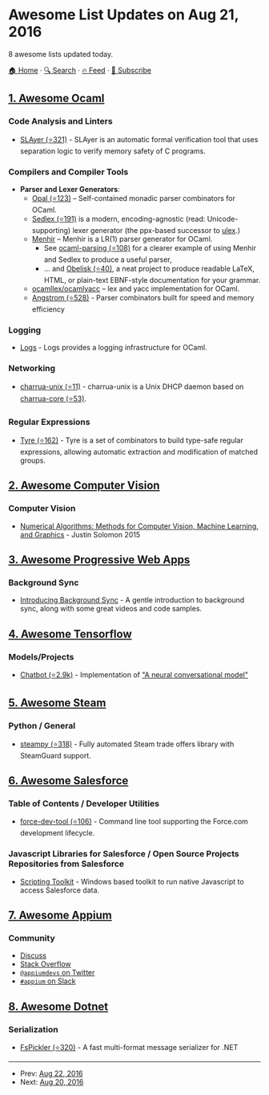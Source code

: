 # Awesome List Updates on Aug 21, 2016

8 awesome lists updated today.

[🏠 Home](/README.md) · [🔍 Search](https://www.trackawesomelist.com/search/) · [🔥 Feed](https://www.trackawesomelist.com/rss.xml) · [📮 Subscribe](https://trackawesomelist.us17.list-manage.com/subscribe?u=d2f0117aa829c83a63ec63c2f&id=36a103854c)



## [1. Awesome Ocaml](/content/ocaml-community/awesome-ocaml/README.md)

### Code Analysis and Linters

*   [SLAyer (⭐321)](https://github.com/Microsoft/SLAyer) - SLAyer is an automatic formal verification tool that uses separation logic to verify memory safety of C programs.

### Compilers and Compiler Tools

*   **Parser and Lexer Generators**:
    *   [Opal (⭐123)](https://github.com/pyrocat101/opal) – Self-contained monadic parser combinators for OCaml.
    *   [Sedlex (⭐191)](https://github.com/ocaml-community/sedlex) is a modern, encoding-agnostic (read: Unicode-supporting) lexer generator (the ppx-based successor to [ulex](http://www.cduce.org/download.html#side).)
    *   [Menhir](http://gallium.inria.fr/\~fpottier/menhir/) – Menhir is a LR(1) parser generator for OCaml.
        *   See [ocaml-parsing (⭐108)](https://github.com/smolkaj/ocaml-parsing) for a clearer example of using Menhir and Sedlex to produce a useful parser,
        *   ... and [Obelisk (⭐40)](https://github.com/Lelio-Brun/Obelisk), a neat project to produce readable LaTeX, HTML, or plain-text EBNF-style documentation for your grammar.
    *   [ocamllex/ocamlyacc](http://caml.inria.fr/pub/docs/manual-ocaml-4.01/lexyacc.html) – lex and yacc implementation for OCaml.
    *   [Angstrom (⭐528)](https://github.com/inhabitedtype/angstrom) - Parser combinators built for speed and memory efficiency

### Logging

*   [Logs](http://erratique.ch/software/logs) - Logs provides a logging infrastructure for OCaml.

### Networking

*   [charrua-unix (⭐11)](https://github.com/haesbaert/charrua-unix) - charrua-unix is a Unix DHCP daemon based on [charrua-core (⭐53)](https://github.com/haesbaert/charrua-core).

### Regular Expressions

*   [Tyre (⭐162)](https://github.com/Drup/tyre) - Tyre is a set of combinators to build type-safe regular expressions, allowing automatic extraction and modification of matched groups.

## [2. Awesome Computer Vision](/content/jbhuang0604/awesome-computer-vision/README.md)

### Computer Vision

*   [Numerical Algorithms: Methods for Computer Vision, Machine Learning, and Graphics](https://people.csail.mit.edu/jsolomon/share/book/numerical_book.pdf) - Justin Solomon 2015

## [3. Awesome Progressive Web Apps](/content/TalAter/awesome-progressive-web-apps/README.md)

### Background Sync

*   [Introducing Background Sync](https://developers.google.com/web/updates/2015/12/background-sync) - A gentle introduction to background sync, along with some great videos and code samples.

## [4. Awesome Tensorflow](/content/jtoy/awesome-tensorflow/README.md)

### Models/Projects

*   [Chatbot (⭐2.9k)](https://github.com/Conchylicultor/DeepQA) - Implementation of ["A neural conversational model"](http://arxiv.org/abs/1506.05869)

## [5. Awesome Steam](/content/scholtzm/awesome-steam/README.md)

### Python / General

*   [steampy (⭐318)](https://github.com/bukson/steampy) - Fully automated Steam trade offers library with SteamGuard support.

## [6. Awesome Salesforce](/content/mailtoharshit/awesome-salesforce/README.md)

### Table of Contents / Developer Utilities

*   [force-dev-tool (⭐106)](https://github.com/amtrack/force-dev-tool) - Command line tool supporting the Force.com development lifecycle.

### Javascript Libraries for Salesforce / Open Source Projects Repositories from Salesforce

*   [Scripting Toolkit](https://www.adminbooster.com/tool/scripting-toolkit) - Windows based toolkit to run native Javascript to access Salesforce data.

## [7. Awesome Appium](/content/SrinivasanTarget/awesome-appium/README.md)

### Community

*   [Discuss](https://discuss.appium.io)
*   [Stack Overflow](http://stackoverflow.com/questions/tagged/appium)
*   [`@appiumdevs` on Twitter](https://twitter.com/AppiumDevs)
*   [`#appium` on Slack](http://appium.slack.com)

## [8. Awesome Dotnet](/content/quozd/awesome-dotnet/README.md)

### Serialization

*   [FsPickler (⭐320)](https://github.com/mbraceproject/FsPickler) - A fast multi-format message serializer for .NET

---

- Prev: [Aug 22, 2016](/content/2016/08/22/README.md)
- Next: [Aug 20, 2016](/content/2016/08/20/README.md)